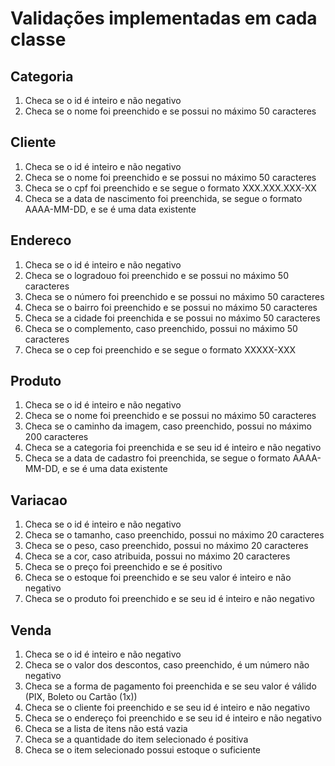 
# Validações implementadas em cada classe

## Categoria
1. Checa se o id é inteiro e não negativo
2. Checa se o nome foi preenchido e se possui no máximo 50 caracteres

##  Cliente
1. Checa se o id é inteiro e não negativo
2. Checa se o nome foi preenchido e se possui no máximo 50 caracteres
3. Checa se o cpf foi preenchido e se segue o formato XXX.XXX.XXX-XX
4. Checa se a data de nascimento foi preenchida, se segue o formato AAAA-MM-DD, e se é uma data existente

## Endereco
1. Checa se o id é inteiro e não negativo
2. Checa se o logradouo foi preenchido e se possui no máximo 50 caracteres
3. Checa se o número foi preenchido e se possui no máximo 50 caracteres
4. Checa se o bairro foi preenchido e se possui no máximo 50 caracteres
5. Checa se a cidade foi preenchida e se possui no máximo 50 caracteres
6. Checa se o complemento, caso preenchido, possui no máximo 50 caracteres
7. Checa se o cep foi preenchido e se segue o formato XXXXX-XXX

## Produto 
1. Checa se o id é inteiro e não negativo
2. Checa se o nome foi preenchido e se possui no máximo 50 caracteres
3. Checa se o caminho da imagem, caso preenchido,  possui no máximo 200 caracteres
4. Checa se a categoria foi preenchida e se seu id é inteiro e não negativo
5. Checa se a data de cadastro foi preenchida, se segue o formato AAAA-MM-DD, e se é uma data existente

## Variacao
1. Checa se o id é inteiro e não negativo
2. Checa se o tamanho, caso preenchido, possui no máximo 20 caracteres
3. Checa se o peso, caso preenchido, possui no máximo 20 caracteres
4. Checa se a cor, caso atribuida, possui no máximo 20 caracteres
5. Checa se o preço foi preenchido e se é positivo
6. Checa se o estoque foi preenchido e se seu valor é inteiro e não negativo
7. Checa se o produto foi preenchido e se seu id é inteiro e não negativo

## Venda
1. Checa se o id é inteiro e não negativo
2. Checa se o valor dos descontos, caso preenchido, é um número não negativo
3. Checa se a forma de pagamento foi preenchida e se seu valor é válido (PIX, Boleto ou Cartão (1x))
4. Checa se o cliente foi preenchido e se seu id é inteiro e não negativo
5. Checa se o endereço foi preenchido e se seu id é inteiro e não negativo
6. Checa se a lista de itens não está vazia
7. Checa se a quantidade do item selecionado é positiva
8. Checa se o item selecionado possui estoque o suficiente













